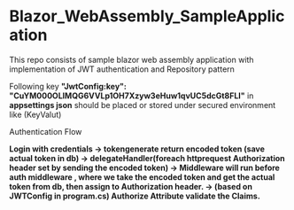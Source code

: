 # Blazor_WebAssembly_SampleApplication
This repo consists of sample blazor web assembly application with implementation of JWT authentication and Repository pattern

Following key **"JwtConfig:key": "CuYM000OLlMQG6VVLp1OH7Xzyw3eHuw1qvUC5dcGt8FLI"** in **appsettings json** should be placed or stored under secured environment like (KeyValut)

Authentication Flow

**Login with credentials 
      -> tokengenerate return encoded token (save actual token in db)
            -> delegateHandler(foreach httprequest Authorization header set by sending the encoded token) 
                  -> Middleware will run before auth middleware , where we take the encoded token and get the actual token from db, then assign to Authorization header.
                        -> (based on JWTConfig in program.cs) Authorize Attribute validate the Claims.**



